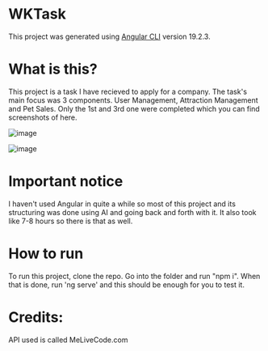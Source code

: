 # WKTask

This project was generated using [Angular CLI](https://github.com/angular/angular-cli) version 19.2.3.

# What is this?

This project is a task I have recieved to apply for a company. The task's main focus was 3 components. User Management, Attraction Management and Pet Sales.
Only the 1st and 3rd one were completed which you can find screenshots of here.

![image](https://github.com/user-attachments/assets/ccf61ffb-7694-497c-98a7-239a8b038f10)

![image](https://github.com/user-attachments/assets/60728f74-b017-429e-bd3d-67d3d89d2791)

# Important notice

I haven't used Angular in quite a while so most of this project and its structuring was done using AI and going back and forth with it. It also took like 7-8 hours so there is that as well.

# How to run

To run this project, clone the repo. Go into the folder and run "npm i". When that is done, run 'ng serve' and this should be enough for you to test it.


# Credits:

API used is called MeLiveCode.com
